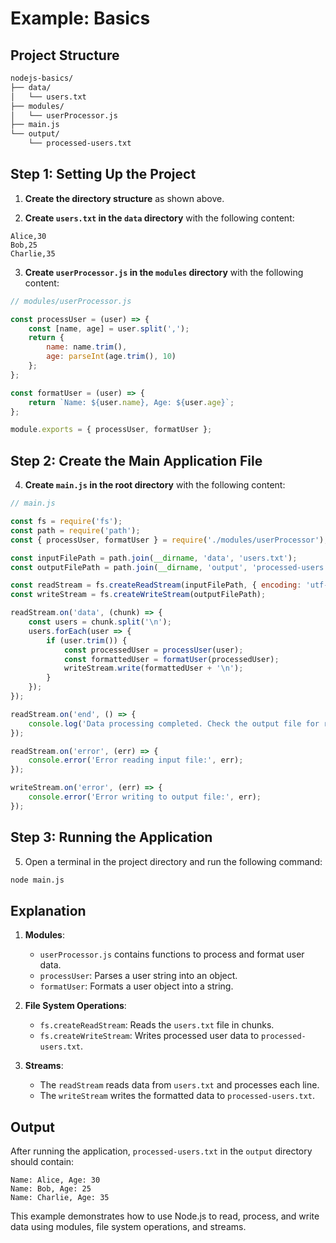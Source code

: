 # Example: Basics

## Project Structure

```sh
nodejs-basics/
├── data/
│   └── users.txt
├── modules/
│   └── userProcessor.js
├── main.js
└── output/
    └── processed-users.txt
```

## Step 1: Setting Up the Project

1. **Create the directory structure** as shown above.

2. **Create `users.txt` in the `data` directory** with the following content:

```
Alice,30
Bob,25
Charlie,35
```

3. **Create `userProcessor.js` in the `modules` directory** with the following content:

```javascript
// modules/userProcessor.js

const processUser = (user) => {
    const [name, age] = user.split(',');
    return {
        name: name.trim(),
        age: parseInt(age.trim(), 10)
    };
};

const formatUser = (user) => {
    return `Name: ${user.name}, Age: ${user.age}`;
};

module.exports = { processUser, formatUser };
```

## Step 2: Create the Main Application File

4. **Create `main.js` in the root directory** with the following content:

```javascript
// main.js

const fs = require('fs');
const path = require('path');
const { processUser, formatUser } = require('./modules/userProcessor');

const inputFilePath = path.join(__dirname, 'data', 'users.txt');
const outputFilePath = path.join(__dirname, 'output', 'processed-users.txt');

const readStream = fs.createReadStream(inputFilePath, { encoding: 'utf-8' });
const writeStream = fs.createWriteStream(outputFilePath);

readStream.on('data', (chunk) => {
    const users = chunk.split('\n');
    users.forEach(user => {
        if (user.trim()) {
            const processedUser = processUser(user);
            const formattedUser = formatUser(processedUser);
            writeStream.write(formattedUser + '\n');
        }
    });
});

readStream.on('end', () => {
    console.log('Data processing completed. Check the output file for results.');
});

readStream.on('error', (err) => {
    console.error('Error reading input file:', err);
});

writeStream.on('error', (err) => {
    console.error('Error writing to output file:', err);
});
```

## Step 3: Running the Application

5. Open a terminal in the project directory and run the following command:

```bash
node main.js
```

## Explanation

1. **Modules**:
    - `userProcessor.js` contains functions to process and format user data.
    - `processUser`: Parses a user string into an object.
    - `formatUser`: Formats a user object into a string.

2. **File System Operations**:
    - `fs.createReadStream`: Reads the `users.txt` file in chunks.
    - `fs.createWriteStream`: Writes processed user data to `processed-users.txt`.

3. **Streams**:
    - The `readStream` reads data from `users.txt` and processes each line.
    - The `writeStream` writes the formatted data to `processed-users.txt`.

## Output

After running the application, `processed-users.txt` in the `output` directory should contain:

```
Name: Alice, Age: 30
Name: Bob, Age: 25
Name: Charlie, Age: 35
```

This example demonstrates how to use Node.js to read, process, and write data using modules, file system operations, and streams.
